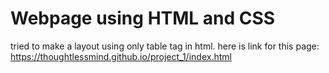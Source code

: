 # Webpage using HTML and CSS
tried to make a layout using only table tag in html.
here is link for this page:
https://thoughtlessmind.github.io/project_1/index.html
